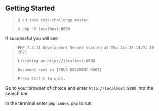 ## Getting Started

>`$ cd into code-challenge-master`
>
>`$ php -S localhost:8000`

If successful you will see

>`PHP 7.3.11 Development Server started at Thu Jan 28 14:01:10 2021`
>
>`Listening on http://localhost:8000`
>
>`Document root is {YOUR DOCUMENT ROOT}`
>
>`Press Ctrl-C to quit.`

Go to your browser of choice and enter `http://localhost:8000` into the search bar

In the terminal enter `php index.php` to run.